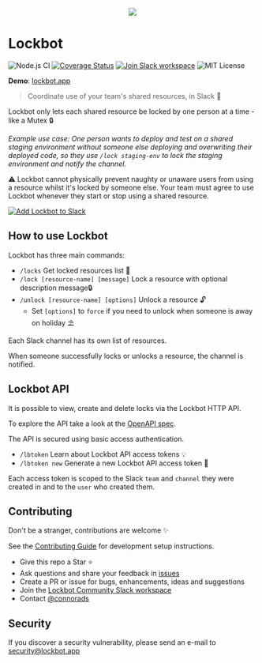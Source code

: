 <p align="center">
  <a href="https://lockbot.app">
    <img src="https://user-images.githubusercontent.com/10026538/84210020-8ffde000-aaaf-11ea-9568-e579129f4f8a.png">
  </a>
</p>

# Lockbot

![Node.js CI](https://github.com/connorads/lockbot/workflows/Node.js%20CI/badge.svg)
[![Coverage Status](https://coveralls.io/repos/github/connorads/lockbot/badge.svg?branch=master)](https://coveralls.io/github/connorads/lockbot?branch=master)
[![Join Slack workspace](https://img.shields.io/badge/slack-join%20workspace-%234A154B)](https://join.slack.com/t/connorads-lockbot/shared_invite/zt-ewpng7t1-Fm78z1SMinWuG_~0DvXa8A)
![MIT License](https://img.shields.io/github/license/connorads/lockbot)

**Demo**: [lockbot.app](https://lockbot.app)

> Coordinate use of your team's shared resources, in Slack 🤝

Lockbot only lets each shared resource be locked by one person at a time - like a Mutex 🔒

_Example use case: One person wants to deploy and test on a shared staging environment without someone else deploying and overwriting their deployed code, so they use `/lock staging-env` to lock the staging environment and notify the channel._

⚠ Lockbot cannot physically prevent naughty or unaware users from using a resource whilst it's locked by someone else.
Your team must agree to use Lockbot whenever they start or stop using a shared resource.

[![Add Lockbot to Slack](https://platform.slack-edge.com/img/add_to_slack.png)](https://lockbot.app)

## How to use Lockbot

Lockbot has three main commands:

- `/locks` Get locked resources list 📜
- `/lock [resource-name] [message]` Lock a resource with optional description message🔒
- `/unlock [resource-name] [options]` Unlock a resource 🔓
  - Set `[options]` to `force` if you need to unlock when someone is away on holiday ⛱

Each Slack channel has its own list of resources.

When someone successfully locks or unlocks a resource, the channel is notified.

## Lockbot API

It is possible to view, create and delete locks via the Lockbot HTTP API.

To explore the API take a look at the [OpenAPI spec](src/handlers/swagger/openapi.json).

The API is secured using basic access authentication.

- `/lbtoken` Learn about Lockbot API access tokens 💡
- `/lbtoken new` Generate a new Lockbot API access token 🎫

Each access token is scoped to the Slack `team` and `channel` they were created in and to the `user` who created them.

## Contributing

Don't be a stranger, contributions are welcome ✨

See the [Contributing Guide](https://github.com/connorads/lockbot/blob/master/CONTRIBUTING.md) for development setup instructions.

- Give this repo a Star ⭐️
- Ask questions and share your feedback in [issues](https://github.com/connorads/lockbot/issues)
- Create a PR or issue for bugs, enhancements, ideas and suggestions
- Join the [Lockbot Community Slack workspace](https://join.slack.com/t/connorads-lockbot/shared_invite/zt-ewpng7t1-Fm78z1SMinWuG_~0DvXa8A)
- Contact [@connorads](https://connoradams.co.uk)

## Security

If you discover a security vulnerability, please send an e-mail to security@lockbot.app
